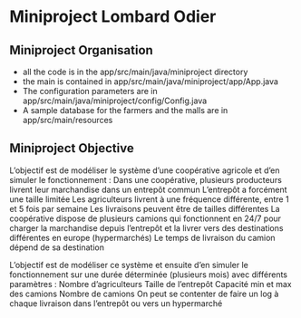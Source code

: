 # Miniproject Lombard Odier
## Miniproject Organisation
- all the code is in the app/src/main/java/miniproject directory
- the main is contained in app/src/main/java/miniproject/app/App.java
- The configuration parameters are in app/src/main/java/miniproject/config/Config.java
- A sample database for the farmers and the malls are in app/src/main/resources


## Miniproject Objective
L’objectif est de modéliser le système d’une coopérative agricole et d’en simuler le fonctionnement :
Dans une coopérative, plusieurs producteurs  livrent leur marchandise dans un entrepôt commun
L’entrepôt a forcément une taille limitée
Les agriculteurs livrent à une fréquence différente, entre 1 et 5 fois par semaine
Les livraisons peuvent être de tailles différentes
La coopérative dispose de plusieurs camions qui fonctionnent en 24/7 pour charger la marchandise depuis l’entrepôt et la livrer vers des destinations différentes en europe (hypermarchés)
Le temps de livraison du camion dépend de sa destination
 
L’objectif est de modéliser ce système et ensuite d’en simuler le fonctionnement sur une durée déterminée (plusieurs mois) avec différents paramètres :
Nombre d’agriculteurs
Taille de l’entrepôt
Capacité min et max des camions
Nombre de camions
On peut se contenter de faire un log à chaque livraison dans l’entrepôt ou vers un hypermarché
